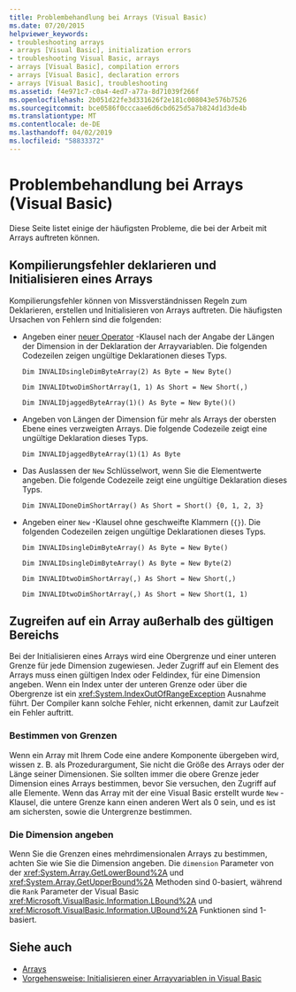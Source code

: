 ```yaml
---
title: Problembehandlung bei Arrays (Visual Basic)
ms.date: 07/20/2015
helpviewer_keywords:
- troubleshooting arrays
- arrays [Visual Basic], initialization errors
- troubleshooting Visual Basic, arrays
- arrays [Visual Basic], compilation errors
- arrays [Visual Basic], declaration errors
- arrays [Visual Basic], troubleshooting
ms.assetid: f4e971c7-c0a4-4ed7-a77a-8d71039f266f
ms.openlocfilehash: 2b051d22fe3d331626f2e181c008043e576b7526
ms.sourcegitcommit: bce0586f0cccaae6d6cbd625d5a7b824d1d3de4b
ms.translationtype: MT
ms.contentlocale: de-DE
ms.lasthandoff: 04/02/2019
ms.locfileid: "58833372"
---
```

# <a name="troubleshooting-arrays-visual-basic"></a>Problembehandlung bei Arrays (Visual Basic)
Diese Seite listet einige der häufigsten Probleme, die bei der Arbeit mit Arrays auftreten können.  
  
## <a name="compilation-errors-declaring-and-initializing-an-array"></a>Kompilierungsfehler deklarieren und Initialisieren eines Arrays  
 Kompilierungsfehler können von Missverständnissen Regeln zum Deklarieren, erstellen und Initialisieren von Arrays auftreten. Die häufigsten Ursachen von Fehlern sind die folgenden:  
  
-   Angeben einer [neuer Operator](../../../../visual-basic/language-reference/operators/new-operator.md) -Klausel nach der Angabe der Längen der Dimension in der Deklaration der Arrayvariablen. Die folgenden Codezeilen zeigen ungültige Deklarationen dieses Typs.  
  
     `Dim INVALIDsingleDimByteArray(2) As Byte = New Byte()`  
  
     `Dim INVALIDtwoDimShortArray(1, 1) As Short = New Short(,)`  
  
     `Dim INVALIDjaggedByteArray(1)() As Byte = New Byte()()`  
  
-   Angeben von Längen der Dimension für mehr als Arrays der obersten Ebene eines verzweigten Arrays. Die folgende Codezeile zeigt eine ungültige Deklaration dieses Typs.  
  
     `Dim INVALIDjaggedByteArray(1)(1) As Byte`  
  
-   Das Auslassen der `New` Schlüsselwort, wenn Sie die Elementwerte angeben. Die folgende Codezeile zeigt eine ungültige Deklaration dieses Typs.  
  
     `Dim INVALIDoneDimShortArray() As Short = Short() {0, 1, 2, 3}`  
  
-   Angeben einer `New` -Klausel ohne geschweifte Klammern (`{}`). Die folgenden Codezeilen zeigen ungültige Deklarationen dieses Typs.  
  
     `Dim INVALIDsingleDimByteArray() As Byte = New Byte()`  
  
     `Dim INVALIDsingleDimByteArray() As Byte = New Byte(2)`  
  
     `Dim INVALIDtwoDimShortArray(,) As Short = New Short(,)`  
  
     `Dim INVALIDtwoDimShortArray(,) As Short = New Short(1, 1)`  
  
## <a name="accessing-an-array-out-of-bounds"></a>Zugreifen auf ein Array außerhalb des gültigen Bereichs  
 Bei der Initialisieren eines Arrays wird eine Obergrenze und einer unteren Grenze für jede Dimension zugewiesen. Jeder Zugriff auf ein Element des Arrays muss einen gültigen Index oder Feldindex, für eine Dimension angeben. Wenn ein Index unter der unteren Grenze oder über die Obergrenze ist ein <xref:System.IndexOutOfRangeException> Ausnahme führt. Der Compiler kann solche Fehler, nicht erkennen, damit zur Laufzeit ein Fehler auftritt.  
  
### <a name="determining-bounds"></a>Bestimmen von Grenzen  
 Wenn ein Array mit Ihrem Code eine andere Komponente übergeben wird, wissen z. B. als Prozedurargument, Sie nicht die Größe des Arrays oder der Länge seiner Dimensionen. Sie sollten immer die obere Grenze jeder Dimension eines Arrays bestimmen, bevor Sie versuchen, den Zugriff auf alle Elemente. Wenn das Array mit der eine Visual Basic erstellt wurde `New` -Klausel, die untere Grenze kann einen anderen Wert als 0 sein, und es ist am sichersten, sowie die Untergrenze bestimmen.  
  
### <a name="specifying-the-dimension"></a>Die Dimension angeben  
 Wenn Sie die Grenzen eines mehrdimensionalen Arrays zu bestimmen, achten Sie wie Sie die Dimension angeben. Die `dimension` Parameter von der <xref:System.Array.GetLowerBound%2A> und <xref:System.Array.GetUpperBound%2A> Methoden sind 0-basiert, während die `Rank` Parameter der Visual Basic <xref:Microsoft.VisualBasic.Information.LBound%2A> und <xref:Microsoft.VisualBasic.Information.UBound%2A> Funktionen sind 1-basiert.  
  
## <a name="see-also"></a>Siehe auch

- [Arrays](../../../../visual-basic/programming-guide/language-features/arrays/index.md)
- [Vorgehensweise: Initialisieren einer Arrayvariablen in Visual Basic](../../../../visual-basic/programming-guide/language-features/arrays/how-to-initialize-an-array-variable.md)
